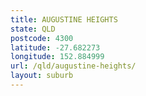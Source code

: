 ```yaml
---
title: AUGUSTINE HEIGHTS
state: QLD
postcode: 4300
latitude: -27.682273
longitude: 152.884999
url: /qld/augustine-heights/
layout: suburb
---
```


